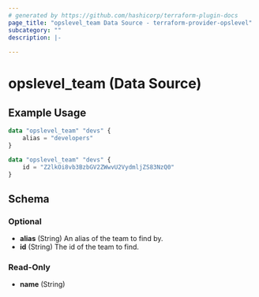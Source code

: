 ```yaml
---
# generated by https://github.com/hashicorp/terraform-plugin-docs
page_title: "opslevel_team Data Source - terraform-provider-opslevel"
subcategory: ""
description: |-
  
---
```


# opslevel_team (Data Source)



## Example Usage

```terraform
data "opslevel_team" "devs" {
    alias = "developers"
}

data "opslevel_team" "devs" {
    id = "Z2lkOi8vb3BzbGV2ZWwvU2VydmljZS83NzQ0"
}
```

<!-- schema generated by tfplugindocs -->
## Schema

### Optional

- **alias** (String) An alias of the team to find by.
- **id** (String) The id of the team to find.

### Read-Only

- **name** (String)


